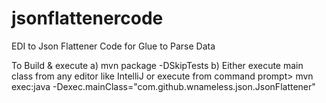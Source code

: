 # jsonflattenercode
EDI to Json Flattener Code for Glue to Parse Data

To Build & execute 
a) mvn package -DSkipTests
b) Either execute main class from any editor like IntelliJ or execute from command prompt> mvn exec:java -Dexec.mainClass="com.github.wnameless.json.JsonFlattener"
